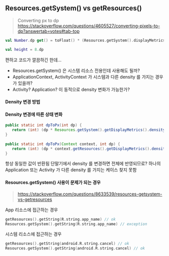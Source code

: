 

## Resources.getSystem() vs getResources()

  
> Converting px to dp
> https://stackoverflow.com/questions/4605527/converting-pixels-to-dp?answertab=votes#tab-top
  
  
```kotlin
val Number.dp get() = toFloat() * (Resources.getSystem().displayMetrics.densityDpi.toFloat() /  DisplayMetrics.DENSITY_DEFAULT)

val height = 8.dp
```
편하고 코드가 깔끔하긴 한데... 
  
- Resources.getSystem() 은 시스템 리소스 전용인데 사용해도 될까?
- ApplicationContext, ActivityContext 가 시스템과 다른 density 를 가지는 경우가 있을까?
- Activity? Application? 이 동적으로 density 변화가 가능한가?
  
  
#### Density 변경 방법



#### Density 변경에 따른 상태 변화
```java
public static int dpToPx(int dp) {  
   return (int) (dp * Resources.getSystem().getDisplayMetrics().density);  
}  
  
public static int dpToPx(Context context, int dp) {  
   return (int) (dp * context.getResources().getDisplayMetrics().density);  
}
```
항상 동일한 값이 반환됨
단말기에서 density 를 변경하면 전체에 반영되므로?
하나의 Application 또는 Activity 가 다른 density 를 가지는 케이스 찾지 못함
  
#### Resources.getSystem() 사용이 문제가 되는 경우
> https://stackoverflow.com/questions/8633539/resources-getsystem-vs-getresources
  
App  리소스에 접근하는 경우
```kotlin
getResources().getString(R.string.app_name) // ok
Resources.getSystem().getString(R.string.app_name) // exception
```
  
시스템 리소스에 접근하는 경우
```kotlin
getResources().getString(android.R.string.cancel) // ok
Resources.getSystem().getString(android.R.string.cancel) // ok
```

<!--stackedit_data:
eyJoaXN0b3J5IjpbLTEwMTgwMDU2MTAsLTE2OTA4NzAxNjAsLT
IxMjM3ODEwMDIsNTQ5NTY3NDM0LDUxNzQ5NDk4Miw3MjA5MzM3
ODldfQ==
-->